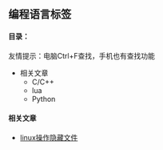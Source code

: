 ## 编程语言标签 ##

#### 目录： ####
友情提示：电脑Ctrl+F查找，手机也有查找功能

* 相关文章
    * C/C++
    * lua
    * Python

#### 相关文章 ####

* [linux操作隐藏文件](/blog/系统操作/linux操作隐藏文件.html)
